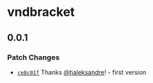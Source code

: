 # vndbracket

## 0.0.1

### Patch Changes

- [`ce8c01f`](https://github.com/haleksandre/test-tauri/commit/ce8c01fa0ff870b0bdd47620d26baa59f5901b1d) Thanks [@haleksandre](https://github.com/haleksandre)! - first version
